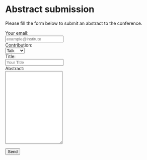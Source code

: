 # Abstract submission


Please fill the form below to submit an abstract to the conference.

<form
  action="https://formspree.io/f/mgepgkyn"
  method="POST"
>
  <label>
    Your email:
<br>
    <input type="email" name="_replyto" placeholder="example@institute">
  </label>
<br>
   <label>Contribution:</label>
<br>
   <select name="contribution" required>
      <option value="talk">Talk</option>
      <option value="poster">Poster</option>
   </select>
<br>
 <label>
    Title:
<br>
    <input type="text" name="title" placeholder="Your Title">
  </label>
<br>
  <label>
    Abstract:
<br>
    <textarea name="abstract" rows="15" columns="150" placeholder="Your Abstract Here">
    </textarea>
  </label>
<br>

  <button type="submit">Send</button>
</form>